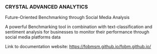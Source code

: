 ### CRYSTAL ADVANCED ANALYTICS

Future-Oriented Benchmarking through Social Media Analysis


A powerful Benchmarking tool in combination with text-classification and sentiment analysis for businesses to monitor their performance through social media platforms data




Link to documentation website: https://fobmsm.github.io/fobm.github.io/
